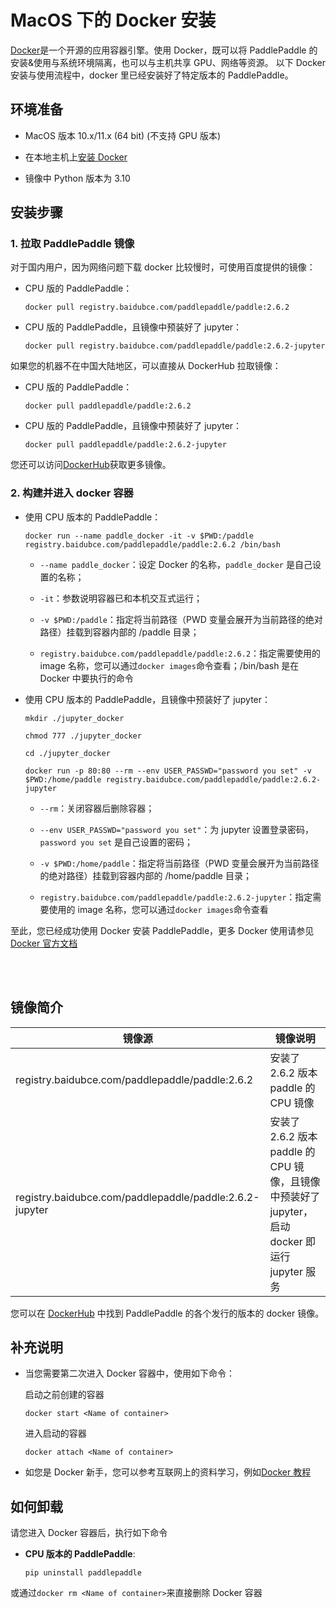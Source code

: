 # **MacOS 下的 Docker 安装**

[Docker](https://docs.docker.com/install/)是一个开源的应用容器引擎。使用 Docker，既可以将 PaddlePaddle 的安装&使用与系统环境隔离，也可以与主机共享 GPU、网络等资源。
以下 Docker 安装与使用流程中，docker 里已经安装好了特定版本的 PaddlePaddle。

## 环境准备

- MacOS 版本 10.x/11.x (64 bit) (不支持 GPU 版本)

- 在本地主机上[安装 Docker](https://docs.docker.com/engine/install/)

- 镜像中 Python 版本为 3.10

## 安装步骤

### 1. 拉取 PaddlePaddle 镜像

对于国内用户，因为网络问题下载 docker 比较慢时，可使用百度提供的镜像：

* CPU 版的 PaddlePaddle：
    ```
    docker pull registry.baidubce.com/paddlepaddle/paddle:2.6.2
    ```

* CPU 版的 PaddlePaddle，且镜像中预装好了 jupyter：
    ```
    docker pull registry.baidubce.com/paddlepaddle/paddle:2.6.2-jupyter
    ```

如果您的机器不在中国大陆地区，可以直接从 DockerHub 拉取镜像：

* CPU 版的 PaddlePaddle：
    ```
    docker pull paddlepaddle/paddle:2.6.2
    ```

* CPU 版的 PaddlePaddle，且镜像中预装好了 jupyter：
    ```
    docker pull paddlepaddle/paddle:2.6.2-jupyter
    ```

您还可以访问[DockerHub](https://hub.docker.com/r/paddlepaddle/paddle/tags/)获取更多镜像。

### 2. 构建并进入 docker 容器

* 使用 CPU 版本的 PaddlePaddle：



    ```
    docker run --name paddle_docker -it -v $PWD:/paddle registry.baidubce.com/paddlepaddle/paddle:2.6.2 /bin/bash
    ```

    - `--name paddle_docker`：设定 Docker 的名称，`paddle_docker` 是自己设置的名称；


    - `-it`：参数说明容器已和本机交互式运行；


    - `-v $PWD:/paddle`：指定将当前路径（PWD 变量会展开为当前路径的绝对路径）挂载到容器内部的 /paddle 目录；

    - `registry.baidubce.com/paddlepaddle/paddle:2.6.2`：指定需要使用的 image 名称，您可以通过`docker images`命令查看；/bin/bash 是在 Docker 中要执行的命令

* 使用 CPU 版本的 PaddlePaddle，且镜像中预装好了 jupyter：

    ```
    mkdir ./jupyter_docker
    ```
    ```
    chmod 777 ./jupyter_docker
    ```
    ```
    cd ./jupyter_docker
    ```
    ```
    docker run -p 80:80 --rm --env USER_PASSWD="password you set" -v $PWD:/home/paddle registry.baidubce.com/paddlepaddle/paddle:2.6.2-jupyter
    ```

    - `--rm`：关闭容器后删除容器；


    - `--env USER_PASSWD="password you set"`：为 jupyter 设置登录密码，`password you set` 是自己设置的密码；


    - `-v $PWD:/home/paddle`：指定将当前路径（PWD 变量会展开为当前路径的绝对路径）挂载到容器内部的 /home/paddle 目录；

    - `registry.baidubce.com/paddlepaddle/paddle:2.6.2-jupyter`：指定需要使用的 image 名称，您可以通过`docker images`命令查看




至此，您已经成功使用 Docker 安装 PaddlePaddle，更多 Docker 使用请参见[Docker 官方文档](https://docs.docker.com)

<a name="dockers"></a>
</br></br>
## **镜像简介**
<p align="center">
<table>
    <thead>
    <tr>
        <th> 镜像源 </th>
        <th> 镜像说明 </th>
    </tr>
    </thead>
    <tbody>
        <tr>
        <td> registry.baidubce.com/paddlepaddle/paddle:2.6.2 </td>
        <td> 安装了 2.6.2 版本 paddle 的 CPU 镜像 </td>
    </tr>
    <tr>
        <td> registry.baidubce.com/paddlepaddle/paddle:2.6.2-jupyter </td>
        <td> 安装了 2.6.2 版本 paddle 的 CPU 镜像，且镜像中预装好了 jupyter，启动 docker 即运行 jupyter 服务 </td>
    </tr>
   </tbody>
</table>
</p>

您可以在 [DockerHub](https://hub.docker.com/r/paddlepaddle/paddle/tags/) 中找到 PaddlePaddle 的各个发行的版本的 docker 镜像。


## 补充说明

* 当您需要第二次进入 Docker 容器中，使用如下命令：

    启动之前创建的容器
    ```
    docker start <Name of container>
    ```

    进入启动的容器
    ```
    docker attach <Name of container>
    ```

* 如您是 Docker 新手，您可以参考互联网上的资料学习，例如[Docker 教程](http://www.runoob.com/docker/docker-hello-world.html)

## 如何卸载

请您进入 Docker 容器后，执行如下命令

* **CPU 版本的 PaddlePaddle**:
    ```
    pip uninstall paddlepaddle
    ```

或通过`docker rm <Name of container>`来直接删除 Docker 容器
